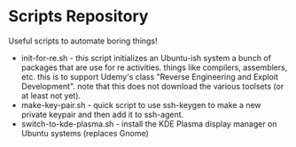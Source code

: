 # Scripts Repository

Useful scripts to automate boring things!

- init-for-re.sh - this script initializes an Ubuntu-ish system
	a bunch of packages that are use for re activities.
	things like compilers, assemblers, etc. this is to support
	Udemy's class "Reverse Engineering and Exploit Development".
	note that this does not download the various toolsets (or
	at least not yet).
- make-key-pair.sh - quick script to use ssh-keygen to make
	a new private keypair and then add it to ssh-agent.
- switch-to-kde-plasma.sh - install the KDE Plasma display manager
	on Ubuntu systems (replaces Gnome)
